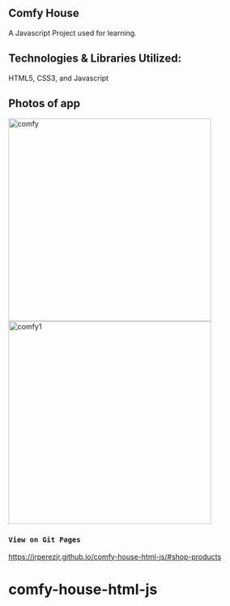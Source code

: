 ## Comfy House

A Javascript Project used for learning.

## Technologies & Libraries Utilized:

HTML5, CSS3, and Javascript

## Photos of app

<img width="400" alt="comfy" src="https://user-images.githubusercontent.com/19915910/55879488-bc7f4900-5bd9-11e9-8ea1-194573fab424.png">
<img width="400" alt="comfy1" src="https://user-images.githubusercontent.com/19915910/55879489-bc7f4900-5bd9-11e9-8e47-fab9d654577d.png">

### `View on Git Pages`

https://jrperezjr.github.io/comfy-house-html-js/#shop-products

# comfy-house-html-js
